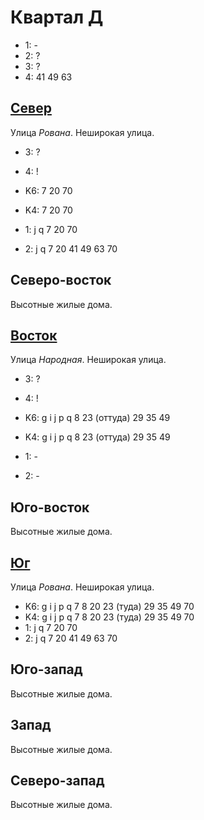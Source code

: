 # Квартал Д

* 1:    -
* 2:    ?
* 3:    ?
* 4:    41  49  63

## [Север](./10535110.md)

Улица *Рована*.
Неширокая улица.

* 3:    ?
* 4:    !

* K6:   7   20  70
* K4:   7   20  70
* 1:    j   q
        7   20  70
* 2:    j   q
        7   20  41  49  63  70

## Северо-восток

Высотные жилые дома.

## [Восток](./10545115.md)

Улица *Народная*.
Неширокая улица.

* 3:    ?
* 4:    !

* K6:   g   i   j   p   q
        8   23 (оттуда)   29  35  49
* K4:   g   i   j   p   q
        8   23 (оттуда)   29  35  49
* 1:    -
* 2:    -

## Юго-восток

Высотные жилые дома.

## [Юг](./10535120.md)

Улица *Рована*.
Неширокая улица.

* K6:   g   i   j   p   q
        7   8   20  23 (туда)   29  35  49  70
* K4:   g   i   j   p   q
        7   8   20  23 (туда)   29  35  49  70
* 1:    j   q
        7   20  70
* 2:    j   q
        7   20  41  49  63  70

## Юго-запад

Высотные жилые дома.

## Запад

Высотные жилые дома.

## Северо-запад

Высотные жилые дома.
